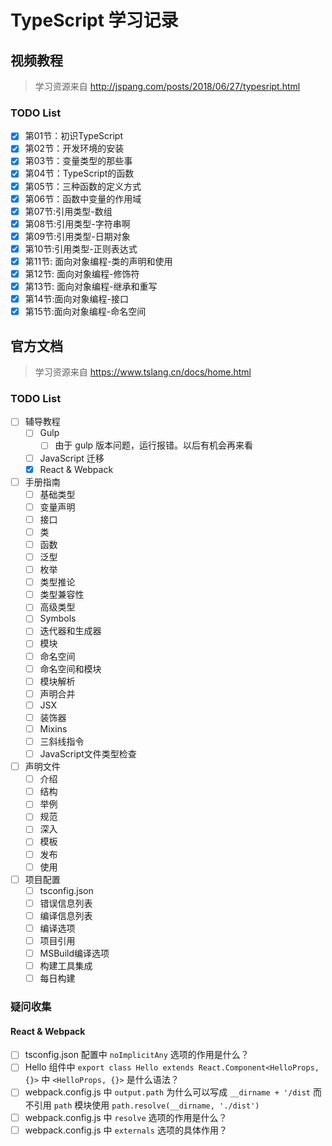 # TypeScript 学习记录

## 视频教程
> 学习资源来自 http://jspang.com/posts/2018/06/27/typesript.html
### TODO List
- [x] 第01节：初识TypeScript  
- [x] 第02节：开发环境的安装  
- [x] 第03节：变量类型的那些事  
- [x] 第04节：TypeScript的函数  
- [x] 第05节：三种函数的定义方式  
- [x] 第06节：函数中变量的作用域  
- [x] 第07节:引用类型-数组  
- [x] 第08节:引用类型-字符串啊  
- [x] 第09节:引用类型-日期对象  
- [x] 第10节:引用类型-正则表达式  
- [x] 第11节: 面向对象编程-类的声明和使用  
- [x] 第12节: 面向对象编程-修饰符  
- [x] 第13节: 面向对象编程-继承和重写  
- [x] 第14节:面向对象编程-接口  
- [x] 第15节:面向对象编程-命名空间  

## 官方文档

> 学习资源来自 https://www.tslang.cn/docs/home.html

### TODO List
- [ ] 辅导教程
    - [ ] Gulp
        - [ ] 由于 gulp 版本问题，运行报错。以后有机会再来看
    - [ ] JavaScript 迁移
    - [x] React & Webpack
- [ ] 手册指南
    - [ ] 基础类型
    - [ ] 变量声明
    - [ ] 接口
    - [ ] 类
    - [ ] 函数
    - [ ] 泛型
    - [ ] 枚举
    - [ ] 类型推论
    - [ ] 类型兼容性
    - [ ] 高级类型
    - [ ] Symbols
    - [ ] 迭代器和生成器
    - [ ] 模块
    - [ ] 命名空间
    - [ ] 命名空间和模块
    - [ ] 模块解析
    - [ ] 声明合并
    - [ ] JSX
    - [ ] 装饰器
    - [ ] Mixins
    - [ ] 三斜线指令
    - [ ] JavaScript文件类型检查
- [ ] 声明文件
    - [ ] 介绍
    - [ ] 结构
    - [ ] 举例
    - [ ] 规范
    - [ ] 深入
    - [ ] 模板
    - [ ] 发布
    - [ ] 使用
- [ ] 项目配置
    - [ ] tsconfig.json
    - [ ] 错误信息列表
    - [ ] 编译信息列表
    - [ ] 编译选项
    - [ ] 项目引用
    - [ ] MSBuild编译选项
    - [ ] 构建工具集成
    - [ ] 每日构建

### 疑问收集  

#### React & Webpack
- [ ] tsconfig.json 配置中 `noImplicitAny` 选项的作用是什么？
- [ ] Hello 组件中 `export class Hello extends React.Component<HelloProps, {}>` 中 `<HelloProps, {}>` 是什么语法？
- [ ] webpack.config.js 中 `output.path` 为什么可以写成 `__dirname + '/dist` 而不引用 `path` 模块使用 `path.resolve(__dirname, './dist')`
- [ ] webpack.config.js 中 `resolve` 选项的作用是什么？
- [ ] webpack.config.js 中 `externals` 选项的具体作用？